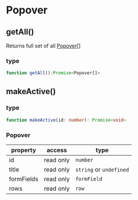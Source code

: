 # Popover

## getAll()
Returns full set of all [Popover](#Popover)[]

### type

```typescript
function getAll():Promise<Popover[]>
```

## makeActive()

### type

```typescript
function makeActive(id: number): Promise<void>
```

### Popover
| property   | access    | type                    |
| ---------- | --------- | ----------------------- |
| id         | read only | `number`                |
| title      | read only | `string` or `undefined` |
| formFields | read only | `formField`             |
| rows       | read only | `row`                   |